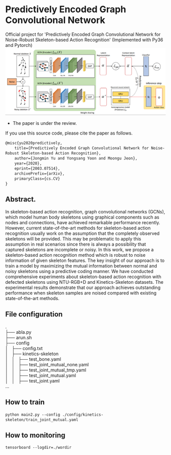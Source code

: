 # Predictively Encoded Graph Convolutional Network
Official project for 'Predictively Encoded Graph Convolutional Network for Noise-Robust Skeleton-based Action Recognition'
(Implemented with Py36 and Pytorch)
![](./123.png)


* The paper is under the review.

If you use this source code, please cite the paper as follows. 
~~~
@misc{yu2020predictively,
    title={Predictively Encoded Graph Convolutional Network for Noise-Robust Skeleton-based Action Recognition},
    author={Jongmin Yu and Yongsang Yoon and Moongu Jeon},
    year={2020},
    eprint={2003.07514},
    archivePrefix={arXiv},
    primaryClass={cs.CV}
}
~~~


## Abstract.
In skeleton-based action recognition, graph convolutional networks (GCNs), which model human body
skeletons using graphical components such as nodes and connections, have achieved remarkable performance recently. However, current state-of-the-art methods for skeleton-based action recognition usually work on the assumption that the completely observed skeletons will be provided. This may be problematic to apply this assumption in real scenarios since there is always a possibility that captured skeletons are incomplete or noisy. In this work, we propose a skeleton-based action recognition method which is robust to noise information of given skeleton features. The key insight of our approach is to train a model by maximizing the mutual information between normal and noisy skeletons using a predictive coding manner. We have conducted comprehensive experiments about skeleton-based action recognition with defected skeletons using NTU-RGB+D and Kinetics-Skeleton datasets. The experimental results demonstrate that our approach achieves outstanding performance when skeleton samples are noised compared with existing state-of-the-art methods.

## File configuration
.<br>
├── abla.py<br>
├── arun.sh<br>
├── config<br>
│   ├── config.txt<br>
│   ├── kinetics-skeleton<br>
│   │   ├── test_bone.yaml<br>
│   │   ├── test_joint_mutual_none.yaml<br>
│   │   ├── test_joint_mutual_tmp.yaml<br>
│   │   ├── test_joint_mutual.yaml<br>
│   │   ├── test_joint.yaml<br>
...




## How to train
~~~
python main2.py --config ./config/kinetics-skeleton/train_joint_mutual.yaml
~~~



## How to monitoring
~~~
tensorboard --logdir=./wordir
~~~
